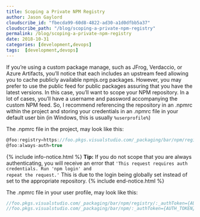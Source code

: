 ```yaml
---
title: Scoping a Private NPM Registry
author: Jason Gaylord
cloudscribe_id: "fbecda99-60d8-4822-ad30-a1d0dfbb5a37"
cloudscribe_path: "/blog/scoping-a-private-npm-registry"
permalink: /blog/scoping-a-private-npm-registry
date: 2018-10-31
categories: [development,devops]
tags:  [development,devops]
---
```


If you’re using a custom package manage, such as JFrog, Verdaccio, or Azure Artifacts, you’ll notice that each includes an upstream feed allowing you to cache publicly available npmjs.org packages. However, you may prefer to use the public feed for public packages assuring that you have the latest versions. In this case, you’ll want to scope your NPM repository. In a lot of cases, you’ll have a username and password accompanying the custom NPM feed. So, I recommend referencing the repository in an .npmrc within the project and storing your credentials in an .npmrc file in your default user bin (in Windows, this is usually `%userprofile%`) 

The .npmrc file in the project, may look like this:

```csharp
@foo:registry=https://foo.pkgs.visualstudio.com/_packaging/bar/npm/registry/
@foo:always-auth=true
```

{% include info-notice.html %}
<strong>Tip:</strong> If you do not scope that you are always authenticating, you will receive an error that <code>'This request requires auth credentials. Run 'npm login' and repeat the request.'</code> This is due to the login being globally set instead of set to the appropriate repository.
{% include end-notice.html %}

The .npmrc file in your user profile, may look like this:

```csharp
//foo.pkgs.visualstudio.com/_packaging/bar/npm/registry/:_authToken={AUTH_TOKEN}
//foo.pkgs.visualstudio.com/_packaging/bar/npm/:_authToken={AUTH_TOKEN}
```